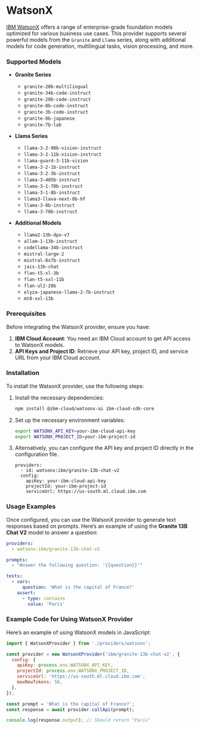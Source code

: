 # WatsonX

[IBM WatsonX](https://www.ibm.com/watsonx) offers a range of enterprise-grade foundation models optimized for various business use cases. This provider supports several powerful models from the `Granite` and `Llama` series, along with additional models for code generation, multilingual tasks, vision processing, and more.

### Supported Models

- **Granite Series**

  - `granite-20b-multilingual`
  - `granite-34b-code-instruct`
  - `granite-20b-code-instruct`
  - `granite-8b-code-instruct`
  - `granite-3b-code-instruct`
  - `granite-8b-japanese`
  - `granite-7b-lab`

- **Llama Series**

  - `llama-3-2-90b-vision-instruct`
  - `llama-3-2-11b-vision-instruct`
  - `llama-guard-3-11b-vision`
  - `llama-3-2-1b-instruct`
  - `llama-3-2-3b-instruct`
  - `llama-3-405b-instruct`
  - `llama-3-1-70b-instruct`
  - `llama-3-1-8b-instruct`
  - `llama3-llava-next-8b-hf`
  - `llama-3-8b-instruct`
  - `llama-3-70b-instruct`

- **Additional Models**
  - `llama2-13b-dpo-v7`
  - `allam-1-13b-instruct`
  - `codellama-34b-instruct`
  - `mistral-large-2`
  - `mixtral-8x7b-instruct`
  - `jais-13b-chat`
  - `flan-t5-xl-3b`
  - `flan-t5-xxl-11b`
  - `flan-ul2-20b`
  - `elyza-japanese-llama-2-7b-instruct`
  - `mt0-xxl-13b`

### Prerequisites

Before integrating the WatsonX provider, ensure you have:

1. **IBM Cloud Account**: You need an IBM Cloud account to get API access to WatsonX models.
2. **API Keys and Project ID**: Retrieve your API key, project ID, and service URL from your IBM Cloud account.

### Installation

To install the WatsonX provider, use the following steps:

1. Install the necessary dependencies:

   ```bash
   npm install @ibm-cloud/watsonx-ai ibm-cloud-sdk-core
   ```

2. Set up the necessary environment variables:

   ```bash
   export WATSONX_API_KEY=your-ibm-cloud-api-key
   export WATSONX_PROJECT_ID=your-ibm-project-id
   ```

3. Alternatively, you can configure the API key and project ID directly in the configuration file.
   ```
   providers:
     - id: watsonx:ibm/granite-13b-chat-v2
     config:
       apiKey: your-ibm-cloud-api-key
       projectId: your-ibm-project-id
       serviceUrl: https://us-south.ml.cloud.ibm.com
   ```

### Usage Examples

Once configured, you can use the WatsonX provider to generate text responses based on prompts. Here’s an example of using the **Granite 13B Chat V2** model to answer a question:

```yaml
providers:
  - watsonx:ibm/granite-13b-chat-v2

prompts:
  - "Answer the following question: '{{question}}'"

tests:
  - vars:
      question: 'What is the capital of France?'
    assert:
      - type: contains
        value: 'Paris'
```

### Example Code for Using WatsonX Provider

Here’s an example of using WatsonX models in JavaScript:

```js
import { WatsonXProvider } from './providers/watsonx';

const provider = new WatsonXProvider('ibm/granite-13b-chat-v2', {
  config: {
    apiKey: process.env.WATSONX_API_KEY,
    projectId: process.env.WATSONX_PROJECT_ID,
    serviceUrl: 'https://us-south.ml.cloud.ibm.com',
    maxNewTokens: 50,
  },
});

const prompt = 'What is the capital of France?';
const response = await provider.callApi(prompt);

console.log(response.output); // Should return "Paris"
```
